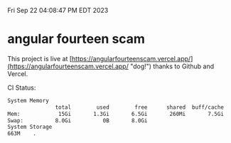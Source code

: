 Fri Sep 22 04:08:47 PM EDT 2023

# angular fourteen scam


This project is live at [https://angularfourteenscam.vercel.app/](https://angularfourteenscam.vercel.app/ "dog!") thanks to Github and Vercel.

CI Status: 

```bash
System Memory
               total        used        free      shared  buff/cache   available
Mem:            15Gi       1.3Gi       6.5Gi       260Mi       7.5Gi        13Gi
Swap:          8.0Gi          0B       8.0Gi
System Storage
663M	.
```
```bash
